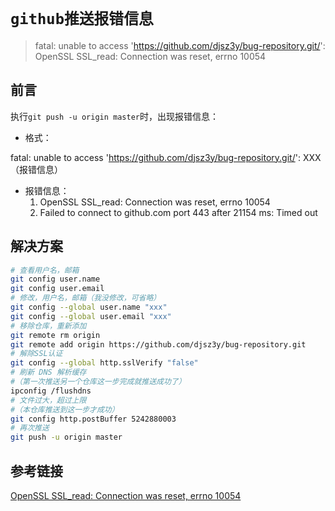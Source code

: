# `github推送报错信息`

> fatal: unable to access 'https://github.com/djsz3y/bug-repository.git/': OpenSSL SSL_read: Connection was reset, errno 10054

## 前言

执行`git push -u origin master`时，出现报错信息：

- 格式：

fatal: unable to access 'https://github.com/djsz3y/bug-repository.git/': XXX（报错信息）

- 报错信息：
  1. OpenSSL SSL_read: Connection was reset, errno 10054
  2. Failed to connect to github.com port 443 after 21154 ms: Timed out

## 解决方案

```bash
# 查看用户名，邮箱
git config user.name
git config user.email
# 修改，用户名，邮箱（我没修改，可省略）
git config --global user.name "xxx"
git config --global user.email "xxx"
# 移除仓库，重新添加
git remote rm origin
git remote add origin https://github.com/djsz3y/bug-repository.git
# 解除SSL认证
git config --global http.sslVerify "false"
# 刷新 DNS 解析缓存
#（第一次推送另一个仓库这一步完成就推送成功了）
ipconfig /flushdns
# 文件过大，超过上限
#（本仓库推送到这一步才成功）
git config http.postBuffer 5242880003
# 再次推送
git push -u origin master
```

## 参考链接

[OpenSSL SSL_read: Connection was reset, errno 10054](https://developer.aliyun.com/article/880504)
